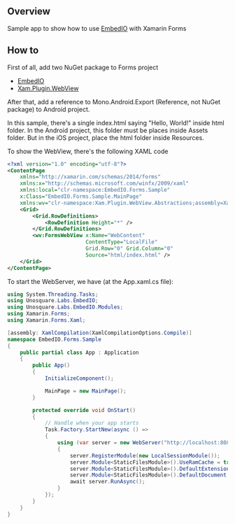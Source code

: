 ## Overview
Sample app to show how to use [EmbedIO](https://github.com/unosquare/embedio) with Xamarin Forms

## How to
First of all, add two NuGet package to Forms project
- [EmbedIO](https://www.nuget.org/packages/EmbedIO/)
- [Xam.Plugin.WebView](https://www.nuget.org/packages/Xam.Plugin.WebView/)
 
After that, add a reference to Mono.Android.Export (Reference, not NuGet package) to Android project.

In this sample, there's a single index.html saying "Hello, World!" inside html folder. In the Android project, this folder must be places inside Assets folder. But in the iOS project, place the html folder inside Resources.

To show the WebView, there's the following XAML code

```xml
<?xml version="1.0" encoding="utf-8"?>
<ContentPage 
    xmlns="http://xamarin.com/schemas/2014/forms" 
    xmlns:x="http://schemas.microsoft.com/winfx/2009/xaml" 
    xmlns:local="clr-namespace:EmbedIO.Forms.Sample" 
    x:Class="EmbedIO.Forms.Sample.MainPage"
    xmlns:wv="clr-namespace:Xam.Plugin.WebView.Abstractions;assembly=Xam.Plugin.WebView.Abstractions">
    <Grid>
        <Grid.RowDefinitions>
            <RowDefinition Height="*" />
        </Grid.RowDefinitions>
        <wv:FormsWebView x:Name="WebContent" 
                         ContentType="LocalFile" 
                         Grid.Row="0" Grid.Column="0" 
                         Source="html/index.html" />
    </Grid>
</ContentPage>
```

To start the WebServer, we have (at the App.xaml.cs file):

```csharp
using System.Threading.Tasks;
using Unosquare.Labs.EmbedIO;
using Unosquare.Labs.EmbedIO.Modules;
using Xamarin.Forms;
using Xamarin.Forms.Xaml;

[assembly: XamlCompilation(XamlCompilationOptions.Compile)]
namespace EmbedIO.Forms.Sample
{
    public partial class App : Application
    {
        public App()
        {
            InitializeComponent();

            MainPage = new MainPage();
        }

        protected override void OnStart()
        {
            // Handle when your app starts
            Task.Factory.StartNew(async () =>
            {
                using (var server = new WebServer("http://localhost:8080"))
                {
                    server.RegisterModule(new LocalSessionModule());
                    server.Module<StaticFilesModule>().UseRamCache = true;
                    server.Module<StaticFilesModule>().DefaultExtension = ".html";
                    server.Module<StaticFilesModule>().DefaultDocument = "index.html";
                    await server.RunAsync();
                }
            });
        }
    }
}
```